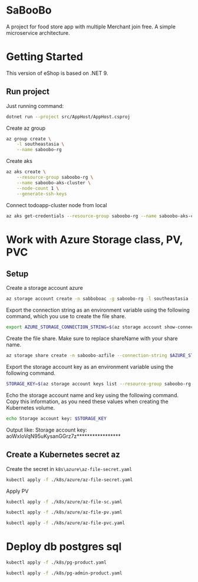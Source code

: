 # SaBooBo

A project for food store app with multiple Merchant join free. A simple microservice architecture.

# Getting Started
This version of eShop is based on .NET 9.
## Run project
Just running command:
``` bash
dotnet run --project src/AppHost/AppHost.csproj
```

Create az group
``` bash
az group create \
    -l southeastasia \
    --name saboobo-rg
```

Create aks
``` bash
az aks create \
    --resource-group saboobo-rg \
    --name saboobo-aks-cluster \
    --node-count 1 \
    --generate-ssh-keys
```

Connect todoapp-cluster node from local

``` bash
az aks get-credentials --resource-group saboobo-rg --name saboobo-aks-cluster
```

# Work with Azure Storage class, PV, PVC

## Setup

Create a storage account  azure
``` bash
az storage account create -n sabboboac -g saboobo-rg -l southeastasia --sku Standard_LRS
```

Export the connection string as an environment variable using the following command, which you use to create the file share.
``` bash
export AZURE_STORAGE_CONNECTION_STRING=$(az storage account show-connection-string -n sabboboac -g saboobo-rg -o tsv)
```

Create the file share. Make sure to replace shareName with your share name.
``` bash
az storage share create -n saboobo-azfile --connection-string $AZURE_STORAGE_CONNECTION_STRING
```

Export the storage account key as an environment variable using the following command.
``` bash
STORAGE_KEY=$(az storage account keys list --resource-group saboobo-rg --account-name sabboboac --query "[0].value" -o tsv)
```

Echo the storage account name and key using the following command. Copy this information, as you need these values when creating the Kubernetes volume.
``` bash
echo Storage account key: $STORAGE_KEY
```

Output like: Storage account key: aoWxIoVqN95uKysanGGrz7z*****************

## Create a Kubernetes secret az

Create the secret in `k8s\azure\az-file-secret.yaml`

 ``` bash
kubectl apply -f ./k8s/azure/az-file-secret.yaml
```

Apply PV

 ``` bash
kubectl apply -f ./k8s/azure/az-file-sc.yaml
```

 ``` bash
kubectl apply -f ./k8s/azure/az-file-pv.yaml
```

 ``` bash
kubectl apply -f ./k8s/azure/az-file-pvc.yaml
```


# Deploy db postgres sql
``` bash
kubectl apply -f ./k8s/pg-product.yaml
```

``` bash
kubectl apply -f ./k8s/pg-admin-product.yaml
```

